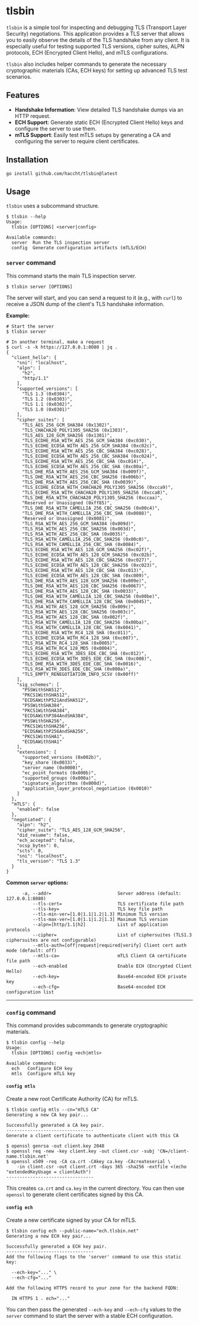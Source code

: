 # tlsbin

`tlsbin` is a simple tool for inspecting and debugging TLS (Transport Layer Security) negotiations.
This application provides a TLS server that allows you to easily observe the details of the TLS handshake from any client.
It is especially useful for testing supported TLS versions, cipher suites, ALPN protocols, ECH (Encrypted Client Hello), and mTLS configurations.

`tlsbin` also includes helper commands to generate the necessary cryptographic materials (CAs, ECH keys) for setting up advanced TLS test scenarios.


## Features

- **Handshake Information**: View detailed TLS handshake dumps via an HTTP request.
- **ECH Support**: Generate static ECH (Encrypted Client Hello) keys and configure the server to use them.
- **mTLS Support**: Easily test mTLS setups by generating a CA and configuring the server to require client certificates.


## Installation
```
go install github.com/haccht/tlsbin@latest
```

## Usage

`tlsbin` uses a subcommand structure.

```
$ tlsbin --help
Usage:
  tlsbin [OPTIONS] <server|config>

Available commands:
  server  Run the TLS inspection server
  config  Generate configuration artifacts (mTLS/ECH)
```

### `server` command

This command starts the main TLS inspection server.

```
$ tlsbin server [OPTIONS]
```
The server will start, and you can send a request to it (e.g., with `curl`) to receive a JSON dump of the client's TLS handshake information.

**Example:**
```
# Start the server
$ tlsbin server

# In another terminal, make a request
$ curl -s -k https://127.0.0.1:8080 | jq .
{
  "client_hello": {
    "sni": "localhost",
    "alpn": [
      "h2",
      "http/1.1"
    ],
    "supported_versions": [
      "TLS 1.3 (0x0304)",
      "TLS 1.2 (0x0303)",
      "TLS 1.1 (0x0302)",
      "TLS 1.0 (0x0301)"
    ],
    "cipher_suites": [
      "TLS_AES_256_GCM_SHA384 (0x1302)",
      "TLS_CHACHA20_POLY1305_SHA256 (0x1303)",
      "TLS_AES_128_GCM_SHA256 (0x1301)",
      "TLS_ECDHE_RSA_WITH_AES_256_GCM_SHA384 (0xc030)",
      "TLS_ECDHE_ECDSA_WITH_AES_256_GCM_SHA384 (0xc02c)",
      "TLS_ECDHE_RSA_WITH_AES_256_CBC_SHA384 (0xc028)",
      "TLS_ECDHE_ECDSA_WITH_AES_256_CBC_SHA384 (0xc024)",
      "TLS_ECDHE_RSA_WITH_AES_256_CBC_SHA (0xc014)",
      "TLS_ECDHE_ECDSA_WITH_AES_256_CBC_SHA (0xc00a)",
      "TLS_DHE_RSA_WITH_AES_256_GCM_SHA384 (0x009f)",
      "TLS_DHE_RSA_WITH_AES_256_CBC_SHA256 (0x006b)",
      "TLS_DHE_RSA_WITH_AES_256_CBC_SHA (0x0039)",
      "TLS_ECDHE_ECDSA_WITH_CHACHA20_POLY1305_SHA256 (0xcca9)",
      "TLS_ECDHE_RSA_WITH_CHACHA20_POLY1305_SHA256 (0xcca8)",
      "TLS_DHE_RSA_WITH_CHACHA20_POLY1305_SHA256 (0xccaa)",
      "Reserved or Unassigned (0xff85)",
      "TLS_DHE_RSA_WITH_CAMELLIA_256_CBC_SHA256 (0x00c4)",
      "TLS_DHE_RSA_WITH_CAMELLIA_256_CBC_SHA (0x0088)",
      "Reserved or Unassigned (0x0081)",
      "TLS_RSA_WITH_AES_256_GCM_SHA384 (0x009d)",
      "TLS_RSA_WITH_AES_256_CBC_SHA256 (0x003d)",
      "TLS_RSA_WITH_AES_256_CBC_SHA (0x0035)",
      "TLS_RSA_WITH_CAMELLIA_256_CBC_SHA256 (0x00c0)",
      "TLS_RSA_WITH_CAMELLIA_256_CBC_SHA (0x0084)",
      "TLS_ECDHE_RSA_WITH_AES_128_GCM_SHA256 (0xc02f)",
      "TLS_ECDHE_ECDSA_WITH_AES_128_GCM_SHA256 (0xc02b)",
      "TLS_ECDHE_RSA_WITH_AES_128_CBC_SHA256 (0xc027)",
      "TLS_ECDHE_ECDSA_WITH_AES_128_CBC_SHA256 (0xc023)",
      "TLS_ECDHE_RSA_WITH_AES_128_CBC_SHA (0xc013)",
      "TLS_ECDHE_ECDSA_WITH_AES_128_CBC_SHA (0xc009)",
      "TLS_DHE_RSA_WITH_AES_128_GCM_SHA256 (0x009e)",
      "TLS_DHE_RSA_WITH_AES_128_CBC_SHA256 (0x0067)",
      "TLS_DHE_RSA_WITH_AES_128_CBC_SHA (0x0033)",
      "TLS_DHE_RSA_WITH_CAMELLIA_128_CBC_SHA256 (0x00be)",
      "TLS_DHE_RSA_WITH_CAMELLIA_128_CBC_SHA (0x0045)",
      "TLS_RSA_WITH_AES_128_GCM_SHA256 (0x009c)",
      "TLS_RSA_WITH_AES_128_CBC_SHA256 (0x003c)",
      "TLS_RSA_WITH_AES_128_CBC_SHA (0x002f)",
      "TLS_RSA_WITH_CAMELLIA_128_CBC_SHA256 (0x00ba)",
      "TLS_RSA_WITH_CAMELLIA_128_CBC_SHA (0x0041)",
      "TLS_ECDHE_RSA_WITH_RC4_128_SHA (0xc011)",
      "TLS_ECDHE_ECDSA_WITH_RC4_128_SHA (0xc007)",
      "TLS_RSA_WITH_RC4_128_SHA (0x0005)",
      "TLS_RSA_WITH_RC4_128_MD5 (0x0004)",
      "TLS_ECDHE_RSA_WITH_3DES_EDE_CBC_SHA (0xc012)",
      "TLS_ECDHE_ECDSA_WITH_3DES_EDE_CBC_SHA (0xc008)",
      "TLS_DHE_RSA_WITH_3DES_EDE_CBC_SHA (0x0016)",
      "TLS_RSA_WITH_3DES_EDE_CBC_SHA (0x000a)",
      "TLS_EMPTY_RENEGOTIATION_INFO_SCSV (0x00ff)"
    ],
    "sig_schemes": [
      "PSSWithSHA512",
      "PKCS1WithSHA512",
      "ECDSAWithP521AndSHA512",
      "PSSWithSHA384",
      "PKCS1WithSHA384",
      "ECDSAWithP384AndSHA384",
      "PSSWithSHA256",
      "PKCS1WithSHA256",
      "ECDSAWithP256AndSHA256",
      "PKCS1WithSHA1",
      "ECDSAWithSHA1"
    ],
    "extensions": [
      "supported_versions (0x002b)",
      "key_share (0x0033)",
      "server_name (0x0000)",
      "ec_point_formats (0x000b)",
      "supported_groups (0x000a)",
      "signature_algorithms (0x000d)",
      "application_layer_protocol_negotiation (0x0010)"
    ]
  },
  "mTLS": {
    "enabled": false
  },
  "negotiated": {
    "alpn": "h2",
    "cipher_suite": "TLS_AES_128_GCM_SHA256",
    "did_resume": false,
    "ech_accepted": false,
    "ocsp_bytes": 0,
    "scts": 0,
    "sni": "localhost",
    "tls_version": "TLS 1.3"
  }
}
```

**Common `server` options:**

```
      -a, --addr=                         Server address (default: 127.0.0.1:8080)
          --tls-cert=                     TLS certificate file path
          --tls-key=                      TLS key file path
          --tls-min-ver=[1.0|1.1|1.2|1.3] Minimum TLS version
          --tls-max-ver=[1.0|1.1|1.2|1.3] Maximum TLS version
          --alpn=[http/1.1|h2]            List of application protocols
          --cipher=                       List of ciphersuites (TLS1.3 ciphersuites are not configurable)
          --mtls-auth=[off|request|required|verify] Client cert auth mode (default: off)
          --mtls-ca=                      mTLS Client CA certificate file path
          --ech-enabled                   Enable ECH (Encrypted Client Hello)
          --ech-key=                      Base64-encoded ECH private key
          --ech-cfg=                      Base64-encoded ECH configuration list
```

---

### `config` command

This command provides subcommands to generate cryptographic materials.

```
$ tlsbin config --help
Usage:
  tlsbin [OPTIONS] config <ech|mtls>

Available commands:
  ech   Configure ECH key
  mtls  Configure mTLS key
```

#### `config mtls`

Create a new root Certificate Authority (CA) for mTLS.

```
$ tlsbin config mtls --cn="mTLS CA"
Generating a new CA key pair...

Successfully generated a CA key pair.
---------------------------------
Generate a client certificate to authenticate client with this CA

$ openssl genrsa -out client.key 2048
$ openssl req -new -key client.key -out client.csr -subj 'CN=/client-name.tlsbin.net'
$ openssl x509 -req -CA ca.crt -CAkey ca.key -CAcreateserial \
    -in client.csr -out client.crt -days 365 -sha256 -extfile <(echo "extendedKeyUsage = clientAuth")
---------------------------------
```
This creates `ca.crt` and `ca.key` in the current directory. You can then use `openssl` to generate client certificates signed by this CA.


#### `config ech`

Create a new certificate signed by your CA for mTLS.

```
$ tlsbin config ech --public-name="ech.tlsbin.net"
Generating a new ECH key pair...

Successfully generated a ECH key pair.
---------------------------------
Add the following flags to the 'server' command to use this static key:

  --ech-key="..." \
  --ech-cfg="..."

Add the following HTTPS record to your zone for the backend FQDN:

  IN HTTPS 1 . ech="..."
```
You can then pass the generated `--ech-key` and `--ech-cfg` values to the `server` command to start the server with a stable ECH configuration.
